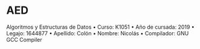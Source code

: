 # AED
Algoritmos y Estructuras de Datos
• Curso: K1051
• Año de cursada: 2019
• Legajo: 1644877
• Apellido: Colón
• Nombre: Nicolás
• Compilador: GNU GCC Compiler
